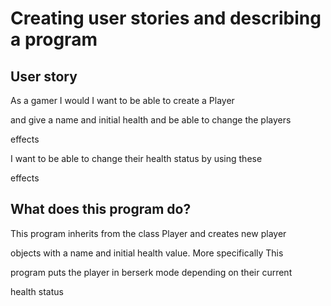 # Creating user stories and describing a program

## User story

As a gamer I would I want to be able to create a Player

and give a name and initial health and be able to change the players

effects

I want to be able to change their health status by using these

effects

## What does this program do?

This program inherits from the class Player and creates new player

objects with a name and initial health value. More specifically This

program puts the player in berserk mode depending on their current

health status
